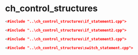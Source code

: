 # ch_control_structures #

```cpp
<#include "..\ch_control_structures\if_statement1.cpp">
```

```cpp
<#include "..\ch_control_structures\if_statement2.cpp">
```

```cpp
<#include "..\ch_control_structures\if_statement3.cpp">
```

```cpp
<#include "..\ch_control_structures\switch_statement.cpp">
```

